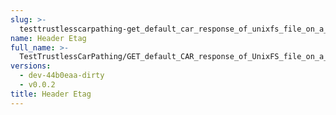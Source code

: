 ```yaml
---
slug: >-
  testtrustlesscarpathing-get_default_car_response_of_unixfs_file_on_a_path_with_hamt-sharded_directory_(format=car)-header_etag
name: Header Etag
full_name: >-
  TestTrustlessCarPathing/GET_default_CAR_response_of_UnixFS_file_on_a_path_with_HAMT-sharded_directory_(format=car)/Header_Etag
versions:
  - dev-44b0eaa-dirty
  - v0.0.2
title: Header Etag
---
```


